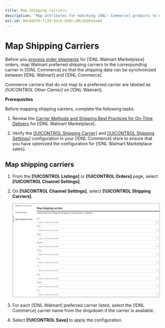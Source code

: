 ```yaml
---
title: Map Shipping Carriers
description: 'Map attributes for matching [DNL! Commerce] products to existing [!DNL Walmart Marketplace] listings and synchronizing data between [!DNL Channel Manager] and [!DNL Walmart].'
exl-id: 98c8d3f6-f129-43c6-920c-d9c36b0e4a40
---
```


# Map Shipping Carriers

Before you [process order shipments](process-orders.md#ship-an-order) for [!DNL Walmart Marketplace] orders, map Walmart preferred shipping carriers to the corresponding carrier in [!DNL Commerce] so that the shipping data can be synchronized between [!DNL Walmart] and [!DNL Commerce].

Commerce carriers that do not map to a preferred carrier are labeled as *[!UICONTROL Other Carrier]* on [!DNL Walmart].

**Prerequisites**

Before mapping shipping carriers, complete the following tasks:

1. Review the [Carrier Methods and Shipping Best Practices for On-Time Delivery](https://sellerhelp.walmart.com/s/guide?article=000009473) for [!DNL Walmart Marketplace].

1. Verify the [[!UICONTROL Shipping Carrier]](https://docs.magento.com/user-guide/shipping/carriers.html) and [[!UICONTROL Shipping Settings]](https://docs.magento.com/user-guide/configuration/sales/shipping-settings.html) configuration in your [!DNL Commerce] store to ensure that you have optimized the configuration for [!DNL Walmart Marketplace sales].

## Map shipping carriers

1. From the **[!UICONTROL Listings]** or **[!UICONTROL Orders]** page, select **[!UICONTROL Channel Settings]**.

1. On **[!UICONTROL Channel Settings]**, select **[!UICONTROL Shipping Carriers]**.

   ![Map shipping carriers](assets/map-shipping-carriers.png)

1. For each [!DNL Walmart] preferred carrier listed, select the [!DNL Commerce] carrier name from the dropdown if the carrier is available.

1. Select **[!UICONTROL Save]** to apply the configuration.


